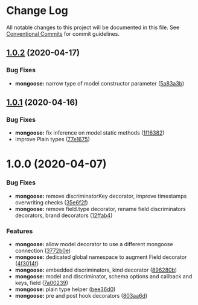 # Change Log

All notable changes to this project will be documented in this file.
See [Conventional Commits](https://conventionalcommits.org) for commit guidelines.

## [1.0.2](https://github.com/jeremyben/reflet/tree/master/mongoose/compare/@reflet/mongoose@1.0.1...@reflet/mongoose@1.0.2) (2020-04-17)


### Bug Fixes

* **mongoose:** narrow type of model constructor parameter ([5a83a3b](https://github.com/jeremyben/reflet/tree/master/mongoose/commit/5a83a3b))





## [1.0.1](https://github.com/jeremyben/reflet/tree/master/mongoose/compare/@reflet/mongoose@1.0.0...@reflet/mongoose@1.0.1) (2020-04-16)


### Bug Fixes

* **mongoose:** fix inference on model static methods ([1f16382](https://github.com/jeremyben/reflet/tree/master/mongoose/commit/1f16382))
* improve Plain types ([77e1675](https://github.com/jeremyben/reflet/tree/master/mongoose/commit/77e1675))





# 1.0.0 (2020-04-07)


### Bug Fixes

* **mongoose:** remove discriminatorKey decorator, improve timestamps overwriting checks ([35e6f2f](https://github.com/jeremyben/reflet/tree/master/mongoose/commit/35e6f2f))
* **mongoose:** remove field.type decorator, rename field discriminators decorators, brand decorators ([12ffab4](https://github.com/jeremyben/reflet/tree/master/mongoose/commit/12ffab4))


### Features

* **mongoose:** allow model decorator to use a different mongoose connection ([3772b0e](https://github.com/jeremyben/reflet/tree/master/mongoose/commit/3772b0e))
* **mongoose:** dedicated global namespace to augment Field decorator ([4f3014f](https://github.com/jeremyben/reflet/tree/master/mongoose/commit/4f3014f))
* **mongoose:** embedded discriminators, kind decorator ([896280b](https://github.com/jeremyben/reflet/tree/master/mongoose/commit/896280b))
* **mongoose:** model and discriminator, schema options and callback and keys, field ([7a00239](https://github.com/jeremyben/reflet/tree/master/mongoose/commit/7a00239))
* **mongoose:** plain type helper ([bee36d0](https://github.com/jeremyben/reflet/tree/master/mongoose/commit/bee36d0))
* **mongoose:** pre and post hook decorators ([803aa6d](https://github.com/jeremyben/reflet/tree/master/mongoose/commit/803aa6d))
